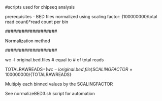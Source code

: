 \#scripts used for chipseq analysis

prerequisites - BED files normalized using scaling factor: (100000000/total read count)*read count per bin

\###################

Normalization method

\###################

wc -l original.bed.files # equal to # of total reads

TOTALRAWREADS=$(wc -l original.bed.file)
SCALINGFACTOR=100000000/${TOTALRAWREADS}

Multiply each binned values by the SCALINGFACTOR

See normalizeBED3.sh script for automation
